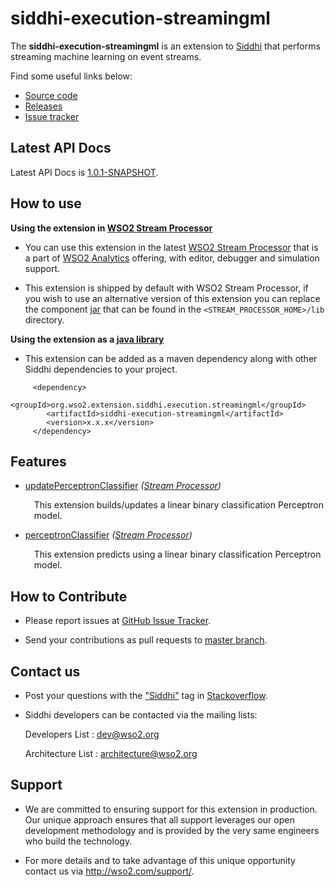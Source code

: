 # siddhi-execution-streamingml
The **siddhi-execution-streamingml** is an extension to <a target="_blank" href="https://wso2.github.io/siddhi">Siddhi</a>  that performs streaming machine learning on event streams.

Find some useful links below:

* <a target="_blank" href="https://github.com/wso2-extensions/siddhi-execution-streamingml">Source code</a>
* <a target="_blank" href="https://github.com/wso2-extensions/siddhi-execution-streamingml/releases">Releases</a>
* <a target="_blank" href="https://github.com/wso2-extensions/siddhi-execution-streamingml/issues">Issue tracker</a>


## Latest API Docs

Latest API Docs is <a target="_blank" href="https://wso2-extensions.github.io/siddhi-execution-streamingml/api/1.0.1-SNAPSHOT">1.0.1-SNAPSHOT</a>.

## How to use

**Using the extension in <a target="_blank" href="https://github.com/wso2/product-sp">WSO2 Stream Processor</a>**

* You can use this extension in the latest <a target="_blank" href="https://github.com/wso2/product-sp/releases">WSO2 Stream Processor</a> that is a part of <a target="_blank" href="http://wso2.com/analytics?utm_source=gitanalytics&utm_campaign=gitanalytics_Jul17">WSO2 Analytics</a> offering, with editor, debugger and simulation support.

* This extension is shipped by default with WSO2 Stream Processor, if you wish to use an alternative version of this extension you can replace the component <a target="_blank" href="https://https://github.com/wso2-extensions/siddhi-execution-streamingml/releases">jar</a> that can be found in the `<STREAM_PROCESSOR_HOME>/lib` directory.

**Using the extension as a <a target="_blank" href="https://wso2.github.io/siddhi/documentation/running-as-a-java-library">java library</a>**

* This extension can be added as a maven dependency along with other Siddhi dependencies to your project.

```
     <dependency>
        <groupId>org.wso2.extension.siddhi.execution.streamingml</groupId>
        <artifactId>siddhi-execution-streamingml</artifactId>
        <version>x.x.x</version>
     </dependency>
```

## Features

* <a target="_blank" href="https://wso2-extensions.github.io/siddhi-execution-streamingml/api/1.0.1-SNAPSHOT/#updateperceptronclassifier-stream-processor">updatePerceptronClassifier</a> *(<a target="_blank" href="https://wso2.github.io/siddhi/documentation/siddhi-4.0/#stream-processors">Stream Processor</a>)*<br><div style="padding-left: 1em;"><p>This extension builds/updates a linear binary classification Perceptron model.</p></div>
* <a target="_blank" href="https://wso2-extensions.github.io/siddhi-execution-streamingml/api/1.0.1-SNAPSHOT/#perceptronclassifier-stream-processor">perceptronClassifier</a> *(<a target="_blank" href="https://wso2.github.io/siddhi/documentation/siddhi-4.0/#stream-processors">Stream Processor</a>)*<br><div style="padding-left: 1em;"><p>This extension predicts using a linear binary classification Perceptron model.</p></div>

## How to Contribute

  * Please report issues at <a target="_blank" href="https://github.com/wso2-extensions/siddhi-execution-streamingml/issues">GitHub Issue Tracker</a>.

  * Send your contributions as pull requests to <a target="_blank" href="https://github.com/wso2-extensions/siddhi-execution-streamingml/tree/master">master branch</a>.

## Contact us

 * Post your questions with the <a target="_blank" href="http://stackoverflow.com/search?q=siddhi">"Siddhi"</a> tag in <a target="_blank" href="http://stackoverflow.com/search?q=siddhi">Stackoverflow</a>.

 * Siddhi developers can be contacted via the mailing lists:

    Developers List   : [dev@wso2.org](mailto:dev@wso2.org)

    Architecture List : [architecture@wso2.org](mailto:architecture@wso2.org)

## Support

* We are committed to ensuring support for this extension in production. Our unique approach ensures that all support leverages our open development methodology and is provided by the very same engineers who build the technology.

* For more details and to take advantage of this unique opportunity contact us via <a target="_blank" href="http://wso2.com/support?utm_source=gitanalytics&utm_campaign=gitanalytics_Jul17">http://wso2.com/support/</a>.
